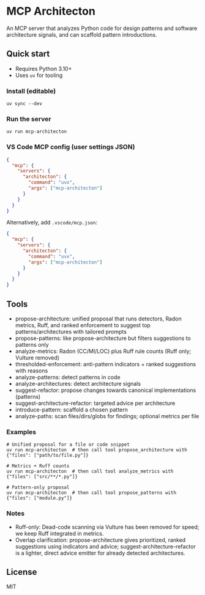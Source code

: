 # MCP Architecton

An MCP server that analyzes Python code for design patterns and software architecture signals, and can scaffold pattern introductions.

## Quick start

- Requires Python 3.10+
- Uses `uv` for tooling

### Install (editable)

```shell
uv sync --dev
```

### Run the server

```shell
uv run mcp-architecton
```

### VS Code MCP config (user settings JSON)

```json
{
  "mcp": {
    "servers": {
      "architecton": {
        "command": "uvx",
        "args": ["mcp-architecton"]
      }
    }
  }
}
```

Alternatively, add `.vscode/mcp.json`:

```json
{
  "mcp": {
    "servers": {
      "architecton": {
        "command": "uvx",
        "args": ["mcp-architecton"]
      }
    }
  }
}
```

## Tools

- propose-architecture: unified proposal that runs detectors, Radon metrics, Ruff, and ranked enforcement to suggest top patterns/architectures with tailored prompts
- propose-patterns: like propose-architecture but filters suggestions to patterns only
- analyze-metrics: Radon (CC/MI/LOC) plus Ruff rule counts (Ruff only; Vulture removed)
- thresholded-enforcement: anti-pattern indicators + ranked suggestions with reasons
- analyze-patterns: detect patterns in code
- analyze-architectures: detect architecture signals
- suggest-refactor: propose changes towards canonical implementations (patterns)
- suggest-architecture-refactor: targeted advice per architecture
- introduce-pattern: scaffold a chosen pattern
- analyze-paths: scan files/dirs/globs for findings; optional metrics per file

### Examples

```shell
# Unified proposal for a file or code snippet
uv run mcp-architecton  # then call tool propose_architecture with {"files": ["path/to/file.py"]}

# Metrics + Ruff counts
uv run mcp-architecton  # then call tool analyze_metrics with {"files": ["src/**/*.py"]}

# Pattern-only proposal
uv run mcp-architecton  # then call tool propose_patterns with {"files": ["module.py"]}
```

### Notes

- Ruff-only: Dead-code scanning via Vulture has been removed for speed; we keep Ruff integrated in metrics.
- Overlap clarification: propose-architecture gives prioritized, ranked suggestions using indicators and advice; suggest-architecture-refactor is a lighter, direct advice emitter for already detected architectures.

## License

MIT
